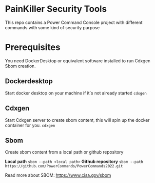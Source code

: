 # PainKiller Security Tools

This repo contains a Power Command Console project with different commands with some kind of security purpose

# Prerequisites
You need DockerDesktop or equivalent software installed to run Cdxgen Sbom creation.

## Dockerdesktop
Start docker desktop on your machine if it´s not already started
```cdxgen```

## Cdxgen 
Start Cdxgen server to create sbom content, this will spin up the docker container for you.
```cdxgen```

## Sbom
Create sbom content from a local path or github repository

**Local path**
```sbom --path <local path>```
**Github repository**
```sbom --path https://github.com/PowerCommands/PowerCommands2022.git```

Read more about SBOM: https://www.cisa.gov/sbom
